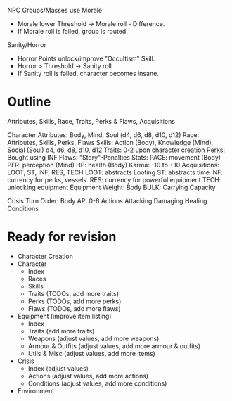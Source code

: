 NPC Groups/Masses use Morale
  - Morale lower Threshold -> Morale roll - Difference.
  - If Morale roll is failed, group is routed.

Sanity/Horror
  - Horror Points unlock/improve "Occultism" Skill.
  - Horror > Threshold -> Sanity roll
  - If Sanity roll is failed, character becomes insane.

# Outline

Attributes, Skills, Race, Traits, Perks & Flaws, Acquisitions

Character
  Attributes: Body, Mind, Soul (d4, d6, d8, d10, d12)
  Race: Attributes, Skills, Perks, Flaws
  Skills: Action (Body), Knowledge (Mind), Social (Soul)
          d4, d6, d8, d10, d12
  Traits: 0-2 upon character creation
  Perks: Bought using INF
  Flaws: "Story"-Penalties
  Stats:
    PACE: movement (Body)
    PER: perception (Mind)
    HP: health (Body)
    Karma: -10 to +10
  Acquisitions: LOOT, ST, INF, RES, TECH
    LOOT: abstracts Looting
    ST: abstracts time
    INF: currency for perks, vessels.
    RES: currency for powerful equipment
    TECH: unlocking equipment
Equipment
  Weight: Body
  BULK: Carrying Capacity

Crisis
  Turn Order: Body
  AP: 0-6
  Actions
  Attacking
  Damaging
  Healing
  Conditions



# Ready for revision

* Character Creation
* Character
  - Index
  - Races
  - Skills
  - Traits (TODOs, add more traits)
  - Perks (TODOs, add more perks)
  - Flaws (TODOs, add more flaws)
* Equipment (improve item listing)
  - Index
  - Traits (add more traits)
  - Weapons (adjust values, add more weapons)
  - Armour & Outfits (adjust values, add more armour & outfits)
  - Utils & Misc (adjust values, add more items)
* Crisis
  - Index (adjust values)
  - Actions (adjust values, add more actions)
  - Conditions (adjust values, add more conditions)
* Environment